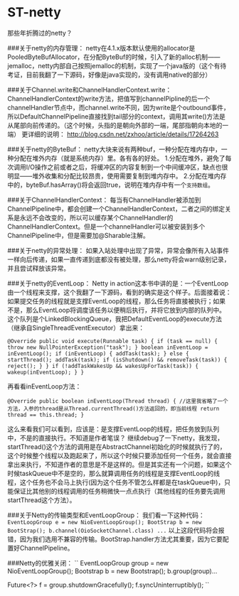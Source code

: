 # ST-netty
那些年折腾过的netty？

###关于netty的内存管理：
netty在4.1.x版本默认使用的allocator是PooledByteBufAllocator，在分配ByteBuf的时候，引入了新的alloc机制——jemalloc，netty内部自己按照jemalloc的机制，实现了一个java版的（这个有待考证，目前我翻了一下源码，好像是java实现的，没有调用native的部分）

###关于Channel.write和ChannelHandlerContext.write：
ChannelHandlerContext的write方法，把值写到channelPipline的后一个channelHandler节点中，而channel.write不同，因为write是个outbound事件，所以DefaultChannelPipeline直接找到tail部分的context，调用其write()方法是从尾部向前传递的。（这个时候，头指的是朝向外部的一端，尾部指朝向本地的一端）
更详细的说明：
http://blog.csdn.net/zxhoo/article/details/17264263

###关于netty的ByteBuf：
netty大块来说有两种buf，一种分配在堆内存中，一种分配在堆外内存（就是系统内存）里。各有各的好处。
1.分配在堆外，避免了每次调用I/O操作之前或者之后，将缓冲区的内容复制到一个中间缓冲区，缺点也很明显——堆外收集和分配比较昂贵，使用需要复制到堆内存中。
2.分配在堆内存中的，byteBuf.hasArray()将会返回true，说明在堆内存中有一个`支持数组`。

###关于ChannelHandlerContext：
每当有ChannelHandler被添加到ChannelPipeline中，都会创建一个ChannelHandlerContext，二者之间的绑定关系是永远不会改变的，所以可以缓存某个ChannelHandler的ChannelHandlerContext。但是一个channelHandler可以被安装到多个ChannelPipeline中，但是需要加@Sharable注解。

###关于netty的异常处理：
如果入站处理中出现了异常，异常会像所有入站事件一样向后传递，如果一直传递到底都没有被处理，那么netty将会warn级别记录，并且尝试释放该异常。

###关于netty的EventLoop：
Netty in action这本书中讲的是：一个EventLoop由一个线程来支撑，这个我翻了一下源码，看到的确实是这个样子。后面接着说：如果提交任务的线程就是支撑EventLoop的线程，那么任务将直接被执行；如果不是，那么EventLoop将调度该任务以便稍后执行，并将它放到内部的队列中。
这个队列是个LinkedBlockingQueue，我把DefaultEventLoop的execute方法（继承自SingleThreadEventExecutor）拿出来：

``
@Override
public void execute(Runnable task) {
    if (task == null) {
        throw new NullPointerException("task");
    }
    boolean inEventLoop = inEventLoop();
    if (inEventLoop) {
        addTask(task);
    } else {
        startThread();
        addTask(task);
        if (isShutdown() && removeTask(task)) {
            reject();
        }
    }
    if (!addTaskWakesUp && wakesUpForTask(task)) {
        wakeup(inEventLoop);
    }
}
``

再看看inEventLoop方法：

``
@Override
public boolean inEventLoop(Thread thread) {
    //这里我省略了一个方法，入参的thread是从Thread.currentThread()方法返回的，即当前线程
    return thread == this.thread;
}
``

这么来看我们可以看到，应该是：是支撑EventLoop的线程，把任务放到队列中，不是的直接执行。不知道是作者笔误？
继续debug了一下netty，我发现，startThread()这个方法的调用是在AbstractChannel初始化的时候就执行了的，这个时候整个线程以及跑起来了，所以这个时候只要添加任何一个任务，就会直接拿出来执行，不知道作者的意思是不是这样的。但是其实还有一个问题，如果这个时候taskQueue中不是空的，那么就算调用任务的线程是支撑EventLoop的线程，这个任务也不会马上执行(因为这个任务不管怎么样都是在taskQueue中)，只能保证比其他别的线程调用的任务稍微快一点点执行（其他线程的任务要先调用startThread这个方法）。

###关于Netty的传输类型和EventLoopGroup：
我们看一下这种代码：
``
EventLoopGroup e = new NioEventLoopGroup();
BootStrap b = new BootStrap();
b.channel(OioSocketChannel.class)
...
``
以上这段代码将会报错，因为我们选用不兼容的传输。BootStrap.handler方法尤其重要，因为它要配置好ChannelPipeline。

###Netty的优雅关闭：
``
EventLoopGroup group = new NioEventLoopGroup();
Bootstrap b = new Bootstrap();
b.group(group)...

Future<?> f = group.shutdownGracefully();
f.syncUninterruptibly();
``









